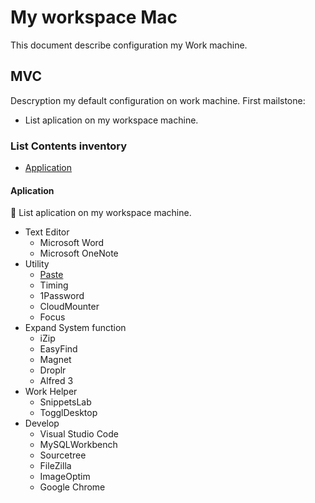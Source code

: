 # My workspace Mac

This document describe configuration my Work machine.

## MVC

Descryption my default configuration on work machine.
First mailstone:

- List aplication on my workspace machine.

### List Contents inventory

- [Application](#aplication])

#### Aplication

 List aplication on my workspace machine.

- Text Editor
  - Microsoft Word
  - Microsoft OneNote
- Utility
  - [Paste](#paste])
  - Timing
  - 1Password
  - CloudMounter
  - Focus
- Expand System function
  - iZip
  - EasyFind
  - Magnet
  - Droplr
  - Alfred 3
- Work Helper
  - SnippetsLab
  - TogglDesktop
- Develop
  - Visual Studio Code
  - MySQLWorkbench
  - Sourcetree
  - FileZilla
  - ImageOptim
  - Google Chrome
    <!-- - Plugins Visual Studio Code
  - GitLens -->

Real install

- 1Password 7.app
- Adobe Acrobat DC
- Adobe After Effects CC 2019
- Adobe Illustrator CC 2019
- Adobe InDesign CC 2019
- Adobe Media Encoder CC 2019
- Adobe Photoshop CC 2019
- Airmail Beta.app
- Alfred 3.app
- Automator.app
- Bear.app
- Cappuccino.app
- CloudMounter.app
- Discord.app
- Droplr.app
- EasyFind.app
- FileZilla.app
- Firefox.app
- Focus.app
- Google Chrome Canary.app
- Google Chrome.app
- ImageOptim.app
- Keka.app
- MAMP PRO.app
- Magnet.app
- Microsoft Excel.app
- Microsoft OneNote.app
- Microsoft Word.app
- Money Pro.app
- MySQLWorkbench.app
- OmniFocus.app
- Paste.app
- Sketch.app
- Slack.app
- SnippetsLab.app
- Sourcetree.app
- Spotify.app
- TeamViewer.app
- TogglDesktop.app
- Trello.app
- UXPin.app
- Unclutter.app
- Visual Studio Code.app
- iTerm.app

TEST INSTAL
_-_ MindNode.app
_-_ PhpStorm.app
_-_ Reeder.app
_-_ Screens 4.app
_-_ StrikeBeta.app
_-_ WebStorm.app
_-_ Workspaces.app
_-_ XMind ZEN.app

<!-- ### About aplication

#### Paste

![](https://pasteapp.me/images/paste-mac.png)

| Descryption            | Link                                               |
| ---------------------- | -------------------------------------------------- |
| Website                | [pasteapp.me](https://pasteapp.me/)                |
| Direct download adress | [Download Paste](https://pasteapp.me/mac/download) |

##### Descryption

Paste is a smart clipboard and snippets manager

## Brew

tag: git

https://help.github.com/articles/about-commit-signature-verification/
brew install gnupg

https://github.com/robbyrussell/oh-my-zsh/wiki/Installing-ZSH
brew install zsh zsh-completions

## Configuring VS Code

https://medium.com/@ozzievee/configuring-vs-code-integrated-terminal-to-use-oh-my-zsh-f545de1545c1

```shell
// Use ZSH as the integrated terminal
shell."terminal.integrated.shell.osx": "zsh",

//Use ZSH as the integrated terminal
"terminal.integrated.shell.osx": "/usr/local/bin/zsh"
```

# Google Chrome Configuration

https://github.com/jaysuz/material-dev-tools

```
chrome://flags/#enable-devtools-experiments
``` -->
